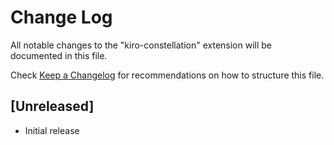 # Change Log

All notable changes to the "kiro-constellation" extension will be documented in this file.

Check [Keep a Changelog](http://keepachangelog.com/) for recommendations on how to structure this file.

## [Unreleased]

- Initial release